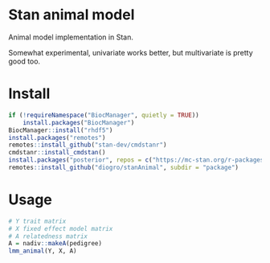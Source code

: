 # Stan animal model

Animal model implementation in Stan.

Somewhat experimental, univariate works better, but multivariate is pretty good too.

# Install

```r
if (!requireNamespace("BiocManager", quietly = TRUE))
    install.packages("BiocManager")
BiocManager::install("rhdf5")
install.packages("remotes")
remotes::install_github("stan-dev/cmdstanr")
cmdstanr::install_cmdstan() 
install.packages("posterior", repos = c("https://mc-stan.org/r-packages/", getOption("repos")))
remotes::install_github("diogro/stanAnimal", subdir = "package")
```

# Usage

```r
# Y trait matrix
# X fixed effect model matrix
# A relatedness matrix
A = nadiv::makeA(pedigree)
lmm_animal(Y, X, A)
```